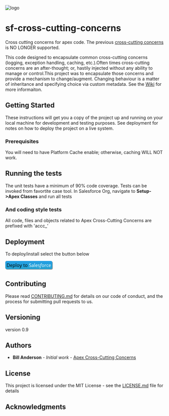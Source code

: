 
![logo](https://github.com/bjanderson70/sf-cross-cutting-concerns/blob/master/imgs/logo.png)
# sf-cross-cutting-concerns
Cross cutting concerns for apex code. The previous [cross-cutting concerns](https://github.com/bjanderson70/Apex-Cross-Cutting-Concerns) is NO LONGER supported.

This code designed to encapsulate common cross-cutting concerns (logging, exception handling, caching, etc.).Often times cross-cutting concerns are an after-thought; or, hastily injected without any ability to manage or control.This project was to encapsulate those concerns and provide a mechanism to change/augment. Changing behaviour is a matter of inheritance and specifying choice via custom metadata. See the [Wiki](https://github.com/bjanderson70/sf-cross-cutting-concerns/wiki) for more informaiton.

## Getting Started

These instructions will get you a copy of the project up and running on your local machine for development and testing purposes. See deployment for notes on how to deploy the project on a live system.

### Prerequisites

You will need to have Platform Cache enable; otherwise, caching WILL NOT work.

## Running the tests

The unit tests have a minimum of 90% code coverage. Tests can be invoked from favortite case tool.
In Salesforce Org, navigate to **Setup->Apex Classes** and run all tests

### And coding style tests

All code, files and objects related to Apex Cross-Cutting Concerns are prefixed with 'accc_'

## Deployment

To deploy/install select the button below

<a href="https://githubsfdeploy.herokuapp.com/app/githubdeploy/bjanderson70/sf-cross-cutting-concerns">
  <img alt="Deploy to Salesforce"
       src="imgs/deploy_to_sf.png">
</a>


## Contributing

Please read [CONTRIBUTING.md](sf-cross-cutting-concerns/Contributing) for details on our code of conduct, and the process for submitting pull requests to us.

## Versioning

version 0.9

## Authors

* **Bill Anderson** - *Initial work* - [Apex Cross-Cutting Concerns](https://github.com/bjanderson70)

## License

This project is licensed under the MIT License - see the [LICENSE.md](LICENSE.md) file for details

## Acknowledgments



